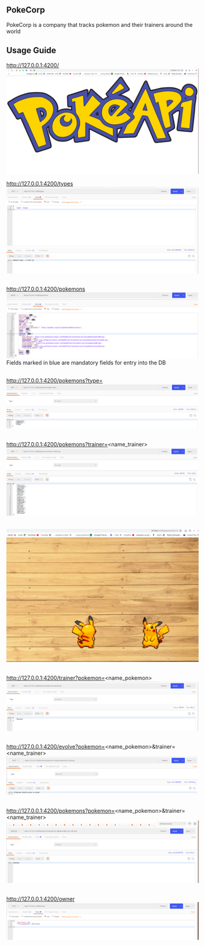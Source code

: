 ## PokeCorp
PokeCorp is a company that tracks pokemon and their trainers around the world

## Usage Guide


http://127.0.0.1:4200/
![home](screenshot/home.png "home") 

http://127.0.0.1:4200/types
![1.Update%20pokemon%20types](screenshot/update_type.png "Update pokemon types")
## 

http://127.0.0.1:4200/pokemons
![Add%20new%20pokemon](screenshot/add_pokemon.png "Add new pokemon")
Fields marked in blue are mandatory fields for entry into the DB
## 

http://127.0.0.1:4200/pokemons?type=<type>
![Get%20pokemons%20by%20type](screenshot/get_pokemon_by_same_type.png "Get pokemons by type")

## 

http://127.0.0.1:4200/pokemons?trainer=<name_trainer>
![Get%20pokemons%20by%20trainer](screenshot/get_pokemon_by_same_trainer.png "Get pokemons by trainer")

## 

![Get%20imge%20pokemon](screenshot/imge_poke_25.png "Get pokemons by trainer")

## 

http://127.0.0.1:4200/trainer?pokemon=<name_pokemon>
![Get%20trainers%20of%20a%20pokemon](screenshot/get_trainer_of_pokemon.png "Get imge pokemon")

## 

http://127.0.0.1:4200/evolve?pokemon=<name_pokemon>&trainer=<name_trainer>
![Evolve (pokemon%20x%20of%20trainer%20y)](screenshot/evolve.png "Evolve (pokemon x of trainer y)")

## 

http://127.0.0.1:4200/pokemons?pokemon=<name_pokemon>&trainer=<name_trainer>
![Delete%20pokemon%20of%20trainer](screenshot/deleted_pokemon_of_trainer.png "delete pokemon of trainer")

## 
http://127.0.0.1:4200/owner
![Add%20list%20pokemon%20to%20trainer](screenshot/add_list_pokemon_to_trainer.png "Add list pokemon to trainer")
